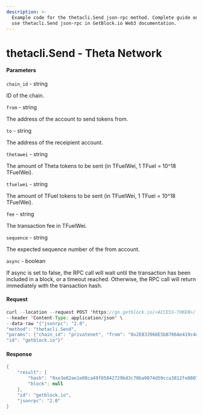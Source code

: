 ```yaml
---
description: >-
  Example code for the thetacli.Send json-rpc method. Сomplete guide on how to
  use thetacli.Send json-rpc in GetBlock.io Web3 documentation.
---
```


# thetacli.Send - Theta Network

#### Parameters

`chain_id` - string

ID of the chain.

`from` - string

The address of the account to send tokens from.

`to` - string

The address of the receipient account.

`thetawei` - string

The amount of Theta tokens to be sent (in TFuelWei, 1 TFuel = 10^18 TFuelWei).

`tfuelwei` - string

The amount of TFuel tokens to be sent (in TFuelWei, 1 TFuel = 10^18 TFuelWei).

`fee` - string

The transaction fee in TFuelWei.

`sequence` - string

The expected sequence number of the from account.

`async` - boolean

If async is set to false, the RPC call will wait until the transaction has been included in a block, or a timeout reached. Otherwise, the RPC call will return immediately with the transaction hash.

#### Request

```java
curl --location --request POST 'https://go.getblock.io/<ACCESS-TOKEN>/' \
--header 'Content-Type: application/json' \
--data-raw '{"jsonrpc": "2.0",
"method": "thetacli.Send",
"params": {"chain_id": "privatenet", "from": "0x2E833968E5bB786Ae419c4d13189fB081Cc43bab", "to": "0xA47B89c94a50C32CEACE9cF64340C4Dce6E5EcC6", "thetawei": "99000000000000000000", "tfuelwei": "88000000000000000000", "fee": "1000000000000", "sequence": "6", "async": true},
"id": "getblock.io"}'
```

#### Response

```java
{
    "result": {
        "hash": "0xe3e82ae1e08ca49f85842729bd3c70ba0874d59cca3812fe0807506463851d22",
        "block": null
    },
    "id": "getblock.io",
    "jsonrpc": "2.0"
}
```
